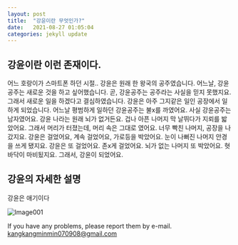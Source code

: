 ```yaml
---
layout: post
title:  "강윤이란 무엇인가?"
date:   2021-08-27 01:05:04
categories: jekyll update
---
```




## 강윤이란 이런 존재이다.

어느 호랑이가 스마트폰 하던 시절..
강윤은 원래 한 왕국의 공주였습니다. 
어느날, 강윤공주는 새로운 것을 하고 싶어했습니다. 곧, 강윤공주는 공주라는 사실을 믿지 못했지요.
그래서 새로운 일을 하겠다고 결심하였습니다.
강윤은 아주 그지같은 일인 공장에서 일하게 되었습니다.
어느날 평범하게 일하던 강윤공주는 불x를 까였어요. 사실 강윤공주는 남자였어요. 강윤 나라는 원래 뇌가 없거든요.
겁나 아픈 나머지 막 날뛰다가 지뢰를 밟았어요.
그래서 머리가 터졌는데, 머리 속은 그대로 였어요.
너무 빡친 나머지, 공장을 나갔지요.
강윤은 걸었어요, 계속 걸었어요, 가로등을 박았어요.
눈이 나뻐진 나머지 안경을 쓰게 됐지요.
강윤은 또 걸었어요. 존x게 걸었어요.
뇌가 없는 나머지 또 박았어요. 혓바닥이 마비됬지요.
그래서, 강윤이 되었어요.

## 강윤의 자세한 설명

강윤은 애기이다

![Image001](https://user-images.githubusercontent.com/83806471/131071264-b15ef6bd-fde6-4660-99e2-9e7b43fc7487.png)















If you have any problems, please report them by e-mail. kangkangminmin070908@gmail.com

[Go to email]:      kangkangminmin070908@gmail.com
